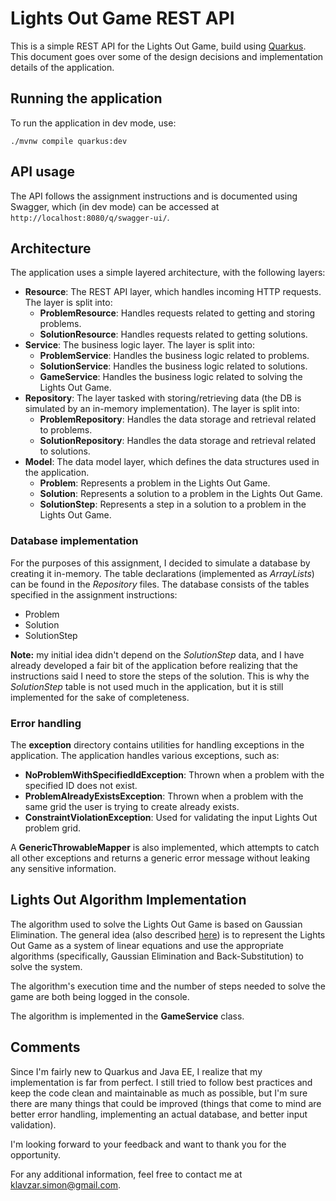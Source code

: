 # Lights Out Game REST API

This is a simple REST API for the Lights Out Game, build using [Quarkus](https://quarkus.io/).
This document goes over some of the design decisions and implementation details of the application.


## Running the application
To run the application in dev mode, use:
```shell script
./mvnw compile quarkus:dev
```

## API usage
The API follows the assignment instructions and is documented using Swagger, which (in dev mode) can be accessed at
`http://localhost:8080/q/swagger-ui/`.

## Architecture
The application uses a simple layered architecture, with the following layers:
- **Resource**: The REST API layer, which handles incoming HTTP requests. The layer is split into:
    - **ProblemResource**: Handles requests related to getting and storing problems.
    - **SolutionResource**: Handles requests related to getting solutions.
- **Service**: The business logic layer. The layer is split into:
    - **ProblemService**: Handles the business logic related to problems.
    - **SolutionService**: Handles the business logic related to solutions.
    - **GameService**: Handles the business logic related to solving the Lights Out Game.
- **Repository**: The layer tasked with storing/retrieving data (the DB is simulated by an in-memory implementation). The layer is split into:
    - **ProblemRepository**: Handles the data storage and retrieval related to problems.
    - **SolutionRepository**: Handles the data storage and retrieval related to solutions.
- **Model**: The data model layer, which defines the data structures used in the application.
  - **Problem**: Represents a problem in the Lights Out Game.
  - **Solution**: Represents a solution to a problem in the Lights Out Game.
  - **SolutionStep**: Represents a step in a solution to a problem in the Lights Out Game.

### Database implementation
For the purposes of this assignment, I decided to simulate a database by creating it in-memory.
The table declarations (implemented as *ArrayLists*) can be found in the *Repository* files. The database 
consists of the tables specified in the assignment instructions:
- Problem
- Solution
- SolutionStep

**Note:** my initial idea didn't depend on the *SolutionStep* data, and I have already
developed a fair bit of the application before realizing that the instructions said I need to store the steps of the solution.
This is why the *SolutionStep* table is not used much in the application, but it is still implemented
for the sake of completeness.

### Error handling
The **exception** directory contains utilities for handling exceptions in the application.
The application handles various exceptions, such as:
- **NoProblemWithSpecifiedIdException**: Thrown when a problem with the specified ID does not exist.
- **ProblemAlreadyExistsException**: Thrown when a problem with the same grid the user is trying to create already exists.
- **ConstraintViolationException**: Used for validating the input Lights Out problem grid.

A **GenericThrowableMapper** is also implemented, which attempts to catch all other exceptions and 
returns a generic error message without leaking any sensitive information.

## Lights Out Algorithm Implementation

The algorithm used to solve the Lights Out Game is based on Gaussian Elimination.
The general idea (also described [here](https://mathworld.wolfram.com/LightsOutPuzzle.html))
is to represent the Lights Out Game as a system of linear equations and use the appropriate
algorithms (specifically, Gaussian Elimination and Back-Substitution) to solve the system.

The algorithm's execution time and the number of steps needed to solve the game are both 
being logged in the console.

The algorithm is implemented in the **GameService** class.

## Comments
Since I'm fairly new to Quarkus and Java EE, I realize that my implementation is far from perfect.
I still tried to follow best practices and keep the code clean and maintainable as much as
possible, but I'm sure there are many things that could be improved (things that come to mind are 
better error handling, implementing an actual database, and better input validation).

I'm looking forward to your feedback and want to thank you for the opportunity.


For any additional information, feel free to contact me at [klavzar.simon@gmail.com](mailto:klavzar.simon@gmail.com).
